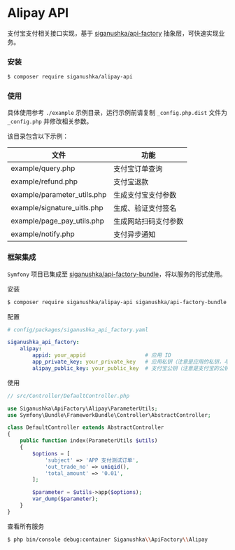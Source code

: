 # Alipay API

支付宝支付相关接口实现，基于 [siganushka/api-factory](https://github.com/siganushka/api-factory) 抽象层，可快速实现业务。

### 安装

```bash
$ composer require siganushka/alipay-api
```

### 使用

具体使用参考 `./example` 示例目录，运行示例前请复制 `_config.php.dist` 文件为 `_config.php` 并修改相关参数。

该目录包含以下示例：

| 文件                        | 功能                 |
| --------------------------- | -------------------- |
| example/query.php           | 支付宝订单查询       |
| example/refund.php          | 支付宝退款           |
| example/parameter_utils.php | 生成支付宝支付参数   |
| example/signature_uitls.php | 生成、验证支付签名   |
| example/page_pay_utils.php  | 生成网站扫码支付参数 |
| example/notify.php          | 支付异步通知         |

### 框架集成

`Symfony` 项目已集成至 [siganushka/api-factory-bundle](https://github.com/siganushka/api-factory-bundle)，将以服务的形式使用。

安装

```bash
$ composer require siganushka/alipay-api siganushka/api-factory-bundle
```

配置

```yaml
# config/packages/siganushka_api_factory.yaml

siganushka_api_factory:
    alipay:
        appid: your_appid                   # 应用 ID
        app_private_key: your_private_key   # 应用私钥（注意是应用的私钥，与 alipay_public_key 不是一对）
        alipay_public_key: your_public_key  # 支付宝公钥（注意是支付宝的公钥，与 app_private_key 不是一对）
```

使用

```php
// src/Controller/DefaultController.php

use Siganushka\ApiFactory\Alipay\ParameterUtils;
use Symfony\Bundle\FrameworkBundle\Controller\AbstractController;

class DefaultController extends AbstractController
{
    public function index(ParameterUtils $utils)
    {
        $options = [
            'subject' => 'APP 支付测试订单',
            'out_trade_no' => uniqid(),
            'total_amount' => '0.01',
        ];

        $parameter = $utils->app($options);
        var_dump($parameter);
    }
}
```

查看所有服务

```bash
$ php bin/console debug:container Siganushka\\ApiFactory\\Alipay
```
